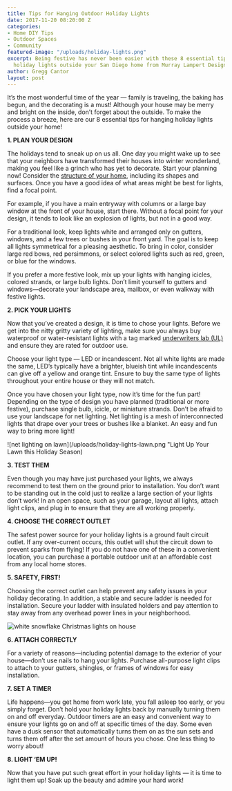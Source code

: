 ```yaml
---
title: Tips for Hanging Outdoor Holiday Lights
date: 2017-11-20 08:20:00 Z
categories:
- Home DIY Tips
- Outdoor Spaces
- Community
featured-image: "/uploads/holiday-lights.png"
excerpt: Being festive has never been easier with these 8 essential tips for hanging
  holiday lights outside your San Diego home from Murray Lampert Design, Build, Remodel.
author: Gregg Cantor
layout: post
---
```


It’s the most wonderful time of the year — family is traveling, the baking has begun, and the decorating is a must! Although your house may be merry and bright on the inside, don’t forget about the outside. To make the process a breeze, here are our 8 essential tips for hanging holiday lights outside your home!

**1. PLAN YOUR DESIGN**

The holidays tend to sneak up on us all. One day you might wake up to see that your neighbors have transformed their houses into winter wonderland, making you feel like a grinch who has yet to decorate. Start your planning now! Consider the [structure of your home](/san-diego-architectural-design-services), including its shapes and surfaces. Once you have a good idea of what areas might be best for lights, find a focal point.

For example, if you have a main entryway with columns or a large bay window at the front of your house, start there. Without a focal point for your design, it tends to look like an explosion of lights, but not in a good way.

For a traditional look, keep lights white and arranged only on gutters, windows, and a few trees or bushes in your front yard. The goal is to keep all lights symmetrical for a pleasing aesthetic. To bring in color, consider large red bows, red persimmons, or select colored lights such as red, green, or blue for the windows.

If you prefer a more festive look, mix up your lights with hanging icicles, colored strands, or large bulb lights. Don’t limit yourself to gutters and windows—decorate your landscape area, mailbox, or even walkway with festive lights.

**2. PICK YOUR LIGHTS**

Now that you’ve created a design, it is time to chose your lights. Before we get into the nitty gritty variety of lighting, make sure you always buy waterproof or water-resistant lights with a tag marked [underwriters lab (UL)](https://industries.ul.com/tag/holiday-lights) and ensure they are rated for outdoor use.

Choose your light type — LED or incandescent. Not all white lights are made the same, LED’s typically have a brighter, blueish tint while incandescents can give off a yellow and orange tint. Ensure to buy the same type of lights throughout your entire house or they will not match.

Once you have chosen your light type, now it’s time for the fun part! Depending on the type of design you have planned (traditional or more festive), purchase single bulb, icicle, or miniature strands. Don’t be afraid to use your landscape for net lighting. Net lighting is a mesh of interconnected lights that drape over your trees or bushes like a blanket. An easy and fun way to bring more light!

![net lighting on lawn](/uploads/holiday-lights-lawn.png "Light Up Your Lawn this Holiday Season)

**3. TEST THEM**

Even though you may have just purchased your lights, we always recommend to test them on the ground prior to installation. You don’t want to be standing out in the cold just to realize a large section of your lights don’t work! In an open space, such as your garage, layout all lights, attach light clips, and plug in to ensure that they are all working properly.

**4. CHOOSE THE CORRECT OUTLET**

The safest power source for your holiday lights is a ground fault circuit outlet. If any over-current occurs, this outlet will shut the circuit down to prevent sparks from flying! If you do not have one of these in a convenient location, you can purchase a portable outdoor unit at an affordable cost from any local home stores.

**5. SAFETY, FIRST!**

Choosing the correct outlet can help prevent any safety issues in your holiday decorating. In addition, a stable and secure ladder is needed for installation. Secure your ladder with insulated holders and pay attention to stay away from any overhead power lines in your neighborhood.

![white snowflake Christmas lights on house](/uploads/holiday-lights-3.png "Customize Your Holiday Lighting with Shapes, Colors, and More")

**6. ATTACH CORRECTLY**

For a variety of reasons—including potential damage to the exterior of your house—don’t use nails to hang your lights. Purchase all-purpose light clips to attach to your gutters, shingles, or frames of windows for easy installation.

**7. SET A TIMER**

Life happens—you get home from work late, you fall asleep too early, or you simply forget. Don’t hold your holiday lights back by manually turning them on and off everyday. Outdoor timers are an easy and convenient way to ensure your lights go on and off at specific times of the day. Some even have a dusk sensor that automatically turns them on as the sun sets and turns them off after the set amount of hours you chose. One less thing to worry about!

**8. LIGHT ‘EM UP!**

Now that you have put such great effort in your holiday lights — it is time to light them up! Soak up the beauty and admire your hard work!
